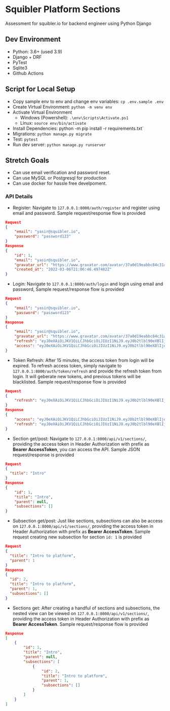 # Squibler Platform Sections
Assessment for squibler.io for backend engineer using Python Django

## Dev Environment
- Python: 3.6+ (used 3.9)
- Django + DRF
- PyTest
- Sqlite3
- Github Actions

## Script for Local Setup
- Copy sample env to env and change env variables: `cp .env.sample .env`
- Create Virtual Environment: `python -m venv env`
- Activate Virtual Environment
  - Windows (Powershell): `.\env\Scripts\Activate.ps1`
  - Linux: `source env/bin/activate`
- Install Dependencies: python -m pip install -r requirements.txt`
- Migrations: `python manage.py migrate`
- Test: `pytest`
- Run dev server: `python manage.py runserver`

## Stretch Goals
- Can use email verification and password reset.
- Can use MySQL or Postgresql for production
- Can use docker for hassle free develpoment.

### API Details
- Register: Navigate to `127.0.0.1:8000/auth/register` and register using email and password. Sample request/response flow is provided
```json
Request
{
	"email": "yasir@squibler.io",
	"password": "password123"
}
Response
{
	"id": 1,
	"email": "yasir@squibler.io",
	"gravatar_url": "https://www.gravatar.com/avatar/37a0d19eabbc84c31a8e7dc61bd214ac?s=400&d=identicon",
	"created_at": "2022-03-06T21:06:46.497482Z"
}
```
- Login: Navigate to `127.0.0.1:8000/auth/login` and login using email and password, Sample request/response flow is provided
```json
Request
{
	"email": "yasir@squibler.io",
	"password": "password123"
}
Response
{
	"email": "yasir@squibler.io",
	"gravatar_url": "https://www.gravatar.com/avatar/37a0d19eabbc84c31a8e7dc61bd214ac?s=400&d=identicon",
	"refresh": "eyJ0eXAiOiJKV1QiLCJhbGciOiJIUzI1NiJ9.eyJ0b2tlbl90eXBlIjoicmVmcmVzaCIsImV4cCI6MTY0NjY0NzM4MiwiaWF0IjoxNjQ2NjA0MTgyLCJqdGkiOiJmYWI2MDcyYWFiNmI0MjlhOTc0MTg0OWRlZTkwZjFmNCIsInVzZXJfaWQiOjEsImF1ZCI6InNxdWlibGVyIiwiaXNzIjoic3F1aWJsZXIuaW8ifQ.8PNTI4yFCj26BIFaMXm0HqKMG3g83ihfGzCMNIfMoEY",
	"access": "eyJ0eXAiOiJKV1QiLCJhbGciOiJIUzI1NiJ9.eyJ0b2tlbl90eXBlIjoiYWNjZXNzIiwiZXhwIjoxNjQ2NjA1MDgyLCJpYXQiOjE2NDY2MDQxODIsImp0aSI6IjIzNDhhMzg2YmI1NjRkYTc5MWM2NjA3NjQ4ZGI4NTNhIiwidXNlcl9pZCI6MSwiYXVkIjoic3F1aWJsZXIiLCJpc3MiOiJzcXVpYmxlci5pbyJ9.i0e-rPbLNXNrzqQ-a8hbbe-q-AmKvMzvyhekcj7TM_I"
}
```
- Token Refresh: After 15 minutes, the access token from login will be expired. To refresh access token, simply navigate to `127.0.0.1:8000/auth/token/refresh` and provide the refresh token from login. It will geberate new tokens, and previous tokens will be blacklisted. Sample request/response flow is provided
```json
Request
{
	"refresh": "eyJ0eXAiOiJKV1QiLCJhbGciOiJIUzI1NiJ9.eyJ0b2tlbl90eXBlIjoicmVmcmVzaCIsImV4cCI6MTY0NjU5MTg5NSwiaWF0IjoxNjQ2NTA1NDk1LCJqdGkiOiJjZDE4ZDRiNWZmNjU0ZmRhYjkzZmQyZDFkZTYwZDA1NCIsInVzZXJfaWQiOjEsImlzcyI6InNxdWlibGVyLmlvIn0.RpbVt7OkFQmfwjbNF1BzJ8TN5bRL4GoA-NnUHvOPgr4"
}
Response
{
	"access": "eyJ0eXAiOiJKV1QiLCJhbGciOiJIUzI1NiJ9.eyJ0b2tlbl90eXBlIjoiYWNjZXNzIiwiZXhwIjoxNjQ2NTA2NjI2LCJpYXQiOjE2NDY1MDU0OTUsImp0aSI6IjcyZjc2MmE0N2MyZDQ4ZWI5ZDliNjJjNTFlMGM1ODM4IiwidXNlcl9pZCI6MSwiaXNzIjoic3F1aWJsZXIuaW8ifQ.1xEoLKuurR_bHX2KKIQCQHL-3p9GzI45WWmlOZXCwio",
	"refresh": "eyJ0eXAiOiJKV1QiLCJhbGciOiJIUzI1NiJ9.eyJ0b2tlbl90eXBlIjoicmVmcmVzaCIsImV4cCI6MTY0NjU5MjkwNiwiaWF0IjoxNjQ2NTA2NTA2LCJqdGkiOiI1N2ZlYTQ0NTM3N2E0N2UwYjgzYzA3ZjI0N2JhZmVlZiIsInVzZXJfaWQiOjEsImlzcyI6InNxdWlibGVyLmlvIn0.uxbFCmDvXEj6UwhtRKNlf7iSy2k5cLeybLvLbdH84Ck"
}
```
- Section get/post: Navigate to `127.0.0.1:8000/api/v1/sections/`, providing the access token in Header Authorization with prefix as **Bearer AccessToken**, you can access the API.
Sample JSON request/response is provided
```json
Request
{
  "title": "Intro"
}
Response
{
	"id": 1,
	"title": "Intro",
	"parent": null,
	"subsections": []
}
```
- Subsection get/post: Just like sections, subsections can also be access on `127.0.0.1:8000/api/v1/sections/`, providing the access token in Header Authorization with prefix as **Bearer AccessToken**.
Sample request creating new subsection for section `id: 1` is provided
```json
Request
{
  "title": "Intro to platform",
  "parent": 1
}
Response
{
  "id": 2,
  "title": "Intro to platform",
  "parent": 1,
  "subsections": []
}
```
- Sections get: After creating a handful of sections and subsections, the nested view can be viewed on `127.0.0.1:8000/api/v1/sections/`, providing the access token in Header Authorization with prefix as **Bearer AccessToken**. Sample request/response flow is provided
```json
Response
[
	{
		"id": 1,
		"title": "Intro",
		"parent": null,
		"subsections": [
			{
				"id": 2,
				"title": "Intro to platform",
				"parent": 1,
				"subsections": []
			}
		]
	}
]
```